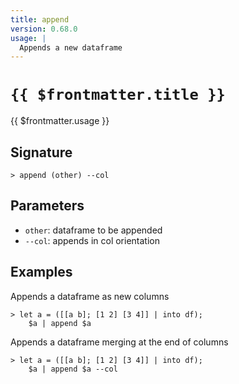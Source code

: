 ```yaml
---
title: append
version: 0.68.0
usage: |
  Appends a new dataframe
---
```


# <code>{{ $frontmatter.title }}</code>

<div style='white-space: pre-wrap;'>{{ $frontmatter.usage }}</div>

## Signature

```> append (other) --col```

## Parameters

 -  `other`: dataframe to be appended
 -  `--col`: appends in col orientation

## Examples

Appends a dataframe as new columns
```shell
> let a = ([[a b]; [1 2] [3 4]] | into df);
    $a | append $a
```

Appends a dataframe merging at the end of columns
```shell
> let a = ([[a b]; [1 2] [3 4]] | into df);
    $a | append $a --col
```

